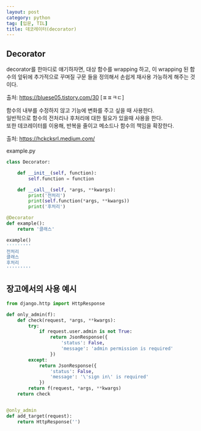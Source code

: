 ```yaml
---
layout: post
category: python
tag: [입문, TIL]
title: 데코레이터(decorator)
---
```


## Decorator

 decorator를 한마디로 얘기하자면, 대상 함수를 wrapping 하고, 이 wrapping 된 함수의 앞뒤에 추가적으로 꾸며질 구문 들을 정의해서 손쉽게 재사용 가능하게 해주는 것이다.

출처: https://bluese05.tistory.com/30 [ㅍㅍㅋㄷ]

함수의 내부를 수정하지 않고 기능에 변화를 주고 싶을 때 사용한다.  
일반적으로 함수의 전처리나 후처리에 대한 필요가 있을때 사용을 한다.  
또한 데코레이터를 이용해, 반복을 줄이고 메소드나 함수의 책임을 확장한다.  

출처: https://hckcksrl.medium.com/ 

example.py
```python
class Decorator:

    def __init__(self, function):
        self.function = function

    def __call__(self, *args, **kwargs):
        print('전처리')
        print(self.function(*args, **kwargs))
        print('후처리')

@Decorator
def example():
    return '클래스'

example()
'''''''''
전처리
클래스
후처리
'''''''''
```

## 장고에서의 사용 예시

```python
from django.http import HttpResponse

def only_admin(f):
    def check(request, *args, **kwargs):
        try:
            if request.user.admin is not True:
                return JsonResponse({
                    'status': False,
                    'message': 'admin permission is required'
                })
        except:
            return JsonResponse({
                'status': False,
                'message': '\'sign in\' is required'
            })
        return f(request, *args, **kwargs)
    return check


@only_admin
def add_target(request):
    return HttpResponse('')
```
